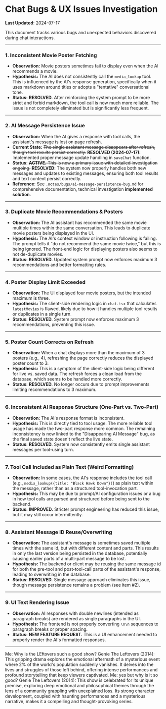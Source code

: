 # Chat Bugs & UX Issues Investigation

**Last Updated:** 2024-07-17

This document tracks various bugs and unexpected behaviors discovered during chat interactions.

---

### 1. Inconsistent Movie Poster Fetching
-   **Observation:** Movie posters sometimes fail to display even when the AI recommends a movie.
-   **Hypothesis:** The AI does not consistently call the `media_lookup` tool. This is influenced by the AI's response generation, specifically when it uses markdown around titles or adopts a "tentative" conversational tone.
-   **Status:** **RESOLVED.** After reinforcing the system prompt to be more strict and forbid markdown, the tool call is now much more reliable. The issue is not completely eliminated but is significantly less frequent.

---

### 2. AI Message Persistence Issue
-   **Observation:** When the AI gives a response with tool calls, the assistant's message is lost on page refresh.
-   **Current State:** ~~The single assistant message disappears after refresh, though tool results persist correctly.~~ **RESOLVED (2024-07-17)**: Implemented proper message update handling in `saveChat` function.
-   **Status:** ~~**ACTIVE.** This is now a primary issue with detailed investigation ongoing.~~ **RESOLVED**: The system now properly handles both new messages and updates to existing messages, ensuring both tool results and text content persist correctly.
-   **Reference:** See `.notes/bugs/ai-message-persistence-bug.md` for comprehensive documentation, technical investigation **implemented solution**.

---

### 3. Duplicate Movie Recommendations & Posters
-   **Observation:** The AI assistant has recommended the same movie multiple times within the same conversation. This leads to duplicate movie posters being displayed in the UI.
-   **Hypothesis:** The AI's context window or instruction following is failing. The prompt tells it "do not recommend the same movie twice," but this is being ignored. The front-end logic for displaying posters also seems to not de-duplicate movies.
-   **Status:** **RESOLVED.** Updated system prompt now enforces maximum 3 recommendations and better formatting rules.

---

### 4. Poster Display Limit Exceeded
-   **Observation:** The UI displayed four movie posters, but the intended maximum is three.
-   **Hypothesis:** The client-side rendering logic in `chat.tsx` that calculates `latestMovies` is flawed, likely due to how it handles multiple tool results or duplicates in a single turn.
-   **Status:** **RESOLVED.** System prompt now enforces maximum 3 recommendations, preventing this issue.

---

### 5. Poster Count Corrects on Refresh
-   **Observation:** When a chat displays more than the maximum of 3 posters (e.g., 4), refreshing the page correctly reduces the displayed poster count to 3.
-   **Hypothesis:** This is a symptom of the client-side logic being different for live vs. saved data. The refresh forces a clean load from the database, which seems to be handled more correctly.
-   **Status:** **RESOLVED.** No longer occurs due to prompt improvements limiting recommendations to 3 maximum.

---

### 6. Inconsistent AI Response Structure (One-Part vs. Two-Part)
-   **Observation:** The AI's response format is inconsistent.
-   **Hypothesis:** This is directly tied to tool usage. The more reliable tool usage has made the two-part response more common. The remaining inconsistency is now linked to the "Disappearing AI Message" bug, as the final saved state doesn't reflect the live state.
-   **Status:** **RESOLVED.** System now consistently emits single assistant messages per tool-using turn.

---

### 7. Tool Call Included as Plain Text (Weird Formatting)
-   **Observation:** In some cases, the AI's response includes the tool call (e.g., `media_lookup({title: "Black Hawk Down"})`) as plain text within the message, rather than as a structured tool-invocation part.
-   **Hypothesis:** This may be due to prompt/AI configuration issues or a bug in how tool calls are parsed and structured before being sent to the backend.
-   **Status:** **IMPROVED.** Stricter prompt engineering has reduced this issue, but it may still occur intermittently.

---

### 8. Assistant Message ID Reuse/Overwriting
-   **Observation:** The assistant's message is sometimes saved multiple times with the same id, but with different content and parts. This results in only the last version being persisted in the database, potentially causing earlier parts of a multi-part message to be lost.
-   **Hypothesis:** The backend or client may be reusing the same message id for both the pre-tool and post-tool-call parts of the assistant's response, leading to overwriting in the database.
-   **Status:** **RESOLVED.** Single message approach eliminates this issue, though message persistence remains a problem (see item #2).

---

### 9. UI Text Rendering Issue
-   **Observation:** AI responses with double newlines (intended as paragraph breaks) are rendered as single paragraphs in the UI.
-   **Hypothesis:** The frontend is not properly converting `\n\n` sequences to paragraph breaks or proper spacing.
-   **Status:** **NEW FEATURE REQUEST.** This is a UI enhancement needed to properly render the AI's formatted responses. 


___


Me:
Why is the LEftovers such a good show?
Genie
The Leftovers (2014): This gripping drama explores the emotional aftermath of a mysterious event where 2% of the world's population suddenly vanishes. It delves into the lives and struggles of those left behind, offering intense performances and profound storytelling that keep viewers captivated.
Me:
yes but why is it so good?
Genie
The Leftovers (2014): This show is celebrated for its unique premise, exploring deep emotional and philosophical themes through the lens of a community grappling with unexplained loss. Its strong character development, coupled with haunting performances and a mysterious narrative, makes it a compelling and thought-provoking series.